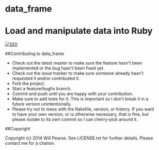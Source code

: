 data_frame
==========
Load and manipulate data into Ruby
==================================
[![DOI](https://zenodo.org/badge/4348/willpearse/data_frame.png)](http://dx.doi.org/10.5281/zenodo.10772)

##Contributing to data_frame
 
* Check out the latest master to make sure the feature hasn't been implemented or the bug hasn't been fixed yet.
* Check out the issue tracker to make sure someone already hasn't requested it and/or contributed it.
* Fork the project.
* Start a feature/bugfix branch.
* Commit and push until you are happy with your contribution.
* Make sure to add tests for it. This is important so I don't break it in a future version unintentionally.
* Please try not to mess with the Rakefile, version, or history. If you want to have your own version, or is otherwise necessary, that is fine, but please isolate to its own commit so I can cherry-pick around it.

##Copyright

Copyright (c) 2014 Will Pearse. See LICENSE.txt for
further details. Please contact me for a citation.

